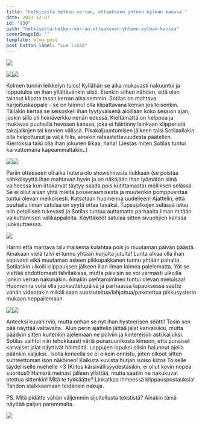 ```yaml
---
title: "hetkisestä hetken verran, ottaakseen yhteen kylmän kanssa."
date: 2013-12-07
id: "930"
path: "hetkisesta-hetken-verran-ottaakseen-yhteen-kylman-kanssa"
coverImageId: ""
template: blog-post
post_button_label: "Lue lisää"
---
```


[![](/images/IMG_2261.jpg)](http://3.bp.blogspot.com/-cmku4Qkb14k/UqNh3qWrTEI/AAAAAAAAHek/dtLEdCvdV7A/s1600/IMG_2261.jpg)

[![](/images/IMG_2206.jpg)](http://1.bp.blogspot.com/-qgbO7NMQUr4/UqNquGs28sI/AAAAAAAAHgs/WJcaufXFjAs/s1600/IMG_2206.jpg)[![](/images/IMG_2239.jpg)](http://1.bp.blogspot.com/-vTfdOCjla14/UqNh4KpZXyI/AAAAAAAAHeo/3EL8-SfbPvs/s1600/IMG_2239.jpg)

Kolmen tunnin leikkelyn tulos! Kyllähän se aika mukavasti nakuuntui ja lopputulos on ihan yllättävänkin siisti. Etenkin siihen nähden, että olen tainnut klipata tasan kerran aikaisemmin. Sotilas on mahtava harjoituskappale - se on tainnut olla klipattavana kerran jos toisenkin. Tälläkin kertaa se seisoskeli ihan tyytyväisenä aloillaan koko session ajan, joskin sillä oli heinäverkko nenän edessä. Kieltämättä on helppoa ja mukavaa puuhailla hevosen kanssa, joka ei häiriinny lainkaan klipperistä takajalkojen tai korvien välissä. Pikakaljuuntumisen jälkeen taisi Sotilaallakin olla helpottunut ja väljä fiilis, ainakin ratsastettavuudesta päätellen. Kierroksia taisi olla ihan jokunen liikaa, haha! (Jestas miten Sotilas tuntui karvattomana kapeammaltakin..)

[![](/images/IMG_2279.jpg)](http://1.bp.blogspot.com/-gTygqTXqcL0/UqNq8IeaXZI/AAAAAAAAHhI/5yS4SKM9Eto/s1600/IMG_2279.jpg)[![](/images/IMG_2253.jpg)](http://3.bp.blogspot.com/-HWtnno2DkqY/UqNq8E4ohwI/AAAAAAAAHhU/LftQd_H-NNs/s1600/IMG_2253.jpg)

Pariin otteeseen oli aika hutera olo showshinesta liukkaan (se poistaa sähköisyyttä ihan mahtavan hyvin ja on näköjään ihan lyömätön siinä vaiheessa kun irtokarvat täytyy saada pois kutittamasta) mölliksen selässä. Se ei ollut aivan yhtä mieltä poseeraamisesta ja muutenkin pomppuvirtaa tuntui olevan melkoisesti. Katsotaan huomenna uudelleen! Ajattelin, että puuhailu ilman satulaa on syytä ottaa tavaksi. Tupsujalkojen selässä istuu niin petollisen tukevasti ja Sotilas tuntuu auttamatta parhaalta ilman mitään vaikuttamisen välikappaleita. Käyttäkööt satulaa sitten sivuohjien kanssa juoksuttaessa.

[![](/images/IMG_2218.jpg)](http://4.bp.blogspot.com/-almfkZFmpoM/UqNq7jCbHbI/AAAAAAAAHg0/lQzJ7JgaDe4/s1600/IMG_2218.jpg)

Harmi että mahtava talvimaisema kulahtaa pois jo muutaman päivän päästä. Ainakaan vielä talvi ei tunnu yhtään kurjalta jutulta! Lunta alkaa olla ihan sopivasti eikä muutaman asteen pikkupakkanen tunnu yhtään pahalta. Sotilaskin ulkoili klippauksen jälkeen illan ilman loimea palelematta. Yöt se viettää ehdottomasti talvitakissa, mutta päivisin se voi varmasti ulkoilla jonkin verran nakunakin. Ainakin piehtaroiminen tuntui olevan mieluisaa! Huomenna voisi olla juoksuttelupäivä ja parhaassa tapauksessa saatte vähän videotakin mikäli saan suostuteltua/lahjottua/pakotettua pikkusysterin mukaan heppailemaan.

[![](/images/IMG_2288.jpg)](http://4.bp.blogspot.com/-NxqJ5z7rz2s/UqNq8Y8JkhI/AAAAAAAAHhM/AzEhdhNSi2I/s1600/IMG_2288.jpg)[![](/images/IMG_2289.jpg)](http://2.bp.blogspot.com/-kjwDZJc8OSA/UqNq9Jqtp3I/AAAAAAAAHhY/5gIByynyZmQ/s1600/IMG_2289.jpg)

Anteeksi kuvahirviö, mutta onhan se nyt ihan hysteerisen söötti! Tosin sen pää näyttää valtavalta.. Alun perin ajattelin jättää jalat karvaisiksi, mutta päädyin sitten kuitenkin ajelemaan ne polviin ja kintereisiin asti kaljuksi. Sotilas vaihtoi niin tehokkaasti väriä punaruunikosta kimoon, että punaiset karvaiset jalat näyttivät hölmöltä. Loppujen lopuksi olisin halunnut ajella päänkin kaljuksi.. Isolla koneella se ei oikein onnistu, joten olkoot sitten suhteettoman ison näköinen! Kaikista kuvista hurjan isoiso kiitos Toiselle täydelliselle miehelle <3 (Kiitos kärsivällisyydestäsikin, ei ollut kovin nopea suoritus!) Hämärä meinasi jälleen yllättää, mutta saatiin ne nakukuvat otettua sittenkin! Mitä te tykkäätte? Linkatkaa ihmeessä klippauspostauksia! Tahdon stalkkaamaan teidänkin nakuja.

PS. Mitä pidätte vähän väljemmin sijoitellusta tekstistä? Ainakin tämä näyttää paljon paremmalta.

[![](/images/ak_uusi.jpg)](http://3.bp.blogspot.com/-IZpwjR5X-Ik/UqNx7AOWO6I/AAAAAAAAHh4/xgYgV3StAKY/s1600/ak_uusi.jpg)
